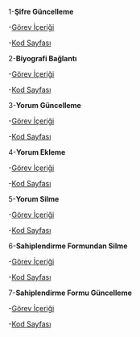 1-**Şifre Güncelleme**

-[Görev İçeriği](../UseCases/sifre_guncelleme.pdf)

-[Kod Sayfası](Petfix/PetFix/lib/pages/loginscreens/passwordchange.dart)


2-**Biyografi Bağlantı**

-[Görev İçeriği](../UseCases/biyografi_baglantı.pdf)

-[Kod Sayfası](Petfix/PetFix/lib/pages/user/settingspage.dart)


3-**Yorum Güncelleme**

-[Görev İçeriği](../UseCases/yorum_guncelleme.pdf)

-[Kod Sayfası](Petfix/PetFix/lib/addpost/home_screen.dart)


4-**Yorum Ekleme**

-[Görev İçeriği](../UseCases/yorum_ekleme.pdf)

-[Kod Sayfası](Petfix/PetFix/lib/addpost/home_screen.dart)


5-**Yorum Silme**

-[Görev İçeriği](../UseCases/yorum_silme.pdf)

-[Kod Sayfası](Petfix/PetFix/lib/addpost/home_screen.dart)


6-**Sahiplendirme Formundan Silme**

-[Görev İçeriği](../UseCases/sahiplendirme_formundan_silme.pdf)

-[Kod Sayfası](Petfix/PetFix/lib/pages/Adoption/adoption.dart)


7-**Sahiplendirme Formu Güncelleme**

-[Görev İçeriği](../UseCases/sahiplendirme_formunda_güncelleme.pdf)

-[Kod Sayfası](Petfix/PetFix/lib/pages/Adoption/adoption.dart)

